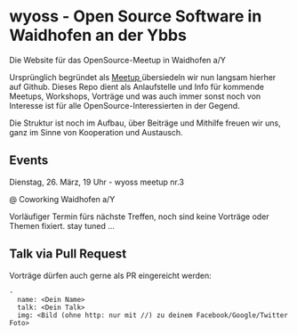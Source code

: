 wyoss - Open Source Software in Waidhofen an der Ybbs
=====================================================

Die Website für das OpenSource-Meetup in Waidhofen a/Y

Ursprünglich begründet als [Meetup ](https://www.meetup.com/de-DE/WYOSS-Waidhofen-an-der-Ybbs-Open-Source-Software) übersiedeln wir nun langsam hierher auf Github. Dieses Repo dient als Anlaufstelle und Info für kommende Meetups, Workshops, Vorträge und was auch immer sonst noch von Interesse ist für alle OpenSource-Interessierten in der Gegend.

Die Struktur ist noch im Aufbau, über Beiträge und Mithilfe freuen wir uns, ganz im Sinne von Kooperation und Austausch.

## Events

Dienstag, 26. März, 19 Uhr - wyoss meetup nr.3

@ Coworking Waidhofen a/Y

Vorläufiger Termin fürs nächste Treffen, noch sind keine Vorträge oder Themen fixiert. stay tuned ...


## Talk via Pull Request

Vorträge dürfen auch gerne als PR eingereicht werden:

```
-
  name: <Dein Name>
  talk: <Dein Talk>
  img: <Bild (ohne http: nur mit //) zu deinem Facebook/Google/Twitter Foto>
```
